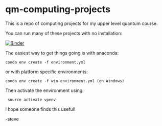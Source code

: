 # qm-computing-projects

This is a repo of computing projects for my upper level quantum course.

You can run many of these projects with no installation:

[![Binder](https://mybinder.org/badge_logo.svg)](https://mybinder.org/v2/gh/sspickle/qm-computing-projects/master)

The easiest way to get things going is with anaconda:

    conda env create -f environment.yml

or with platform specific environments:

    conda env create -f win-environment.yml (on Windows)



Then activate the environment using:

     source activate vpenv

I hope someone finds this useful!

-steve
